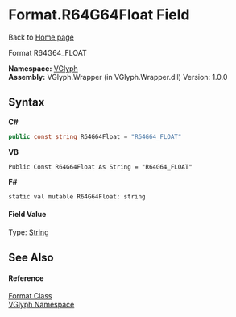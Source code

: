 # Format.R64G64Float Field
Back to <a href="Home.md">Home page</a> 

Format R64G64_FLOAT

**Namespace:**&nbsp;<a href="N_VGlyph.md">VGlyph</a><br />**Assembly:**&nbsp;VGlyph.Wrapper (in VGlyph.Wrapper.dll) Version: 1.0.0

## Syntax

**C#**<br />
``` C#
public const string R64G64Float = "R64G64_FLOAT"
```

**VB**<br />
``` VB
Public Const R64G64Float As String = "R64G64_FLOAT"
```

**F#**<br />
``` F#
static val mutable R64G64Float: string
```


#### Field Value
Type: <a href="http://msdn2.microsoft.com/en-us/library/s1wwdcbf" target="_blank">String</a>

## See Also


#### Reference
<a href="T_VGlyph_Format.md">Format Class</a><br /><a href="N_VGlyph.md">VGlyph Namespace</a><br />